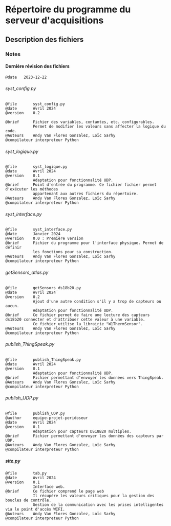 # Répertoire du programme du serveur d'acquisitions

## Description des fichiers
### Notes
#### Dernière révision des fichiers
    @date   2023-12-22
###### syst_config.py
    @file       syst_config.py
    @date       Avril 2024
    @version    0.2
                
    @brief      Fichier des variables, contantes, etc. configurables.
                Permet de modifier les valeurs sans affecter la logique du code.
    @Auteurs    Andy Van Flores Gonzalez, Loïc Sarhy
    @compilateur interpreteur Python
###### syst_logique.py
    @file       syst_logique.py
    @date       Avril 2024
    @version    0.1
                Adaptation pour fonctionnalité UDP.
    @brief      Point d'entrée du programme. Ce fichier fichier permet d'exécuter les méthodes
                appartenant aux autres fichiers du répertoire.
    @Auteurs    Andy Van Flores Gonzalez, Loïc Sarhy
    @compilateur interpreteur Python
###### syst_interface.py
    @file       syst_interface.py
    @date       Janvier 2024
    @version    0.0 : Première version
    @brief      Fichier du programme pour l'interface physique. Permet de définir
                les fonctions pour sa construction.
    @Auteurs    Andy Van Flores Gonzalez, Loïc Sarhy
    @compilateur interpreteur Python
###### getSensors_atlas.py
    @file       getSensors_ds18b20.py
    @date       Avril 2024
    @version    0.2
                Ajout d'une autre condition s'il y a trop de capteurs ou aucun.
                Adaptation pour fonctionnalité UDP.
    @brief      Ce fichier permet de faire une lecture des capteurs ds18b20 connecter et d'attribuer cette valeur à une variable.
                Ce fichier utilise la librairie "W1ThermSensor".
    @Auteurs    Andy Van Flores Gonzalez, Loïc Sarhy
    @compilateur interpreteur Python
###### publish_ThingSpeak.py
    @file       publish_ThingSpeak.py
    @date       Avril 2024
    @version    0.1
                Adaptation pour fonctionnalité UDP.
    @brief      Fichier permettant d'envoyer les données vers ThingSpeak.
    @Auteurs    Andy Van Flores Gonzalez, Loïc Sarhy
    @compilateur interpreteur Python
###### publish_UDP.py
    @file       publish_UDP.py
    @author     equipe-projet-peridoseur
    @date       Avril 2024
    @version    0.1
                Adaptation pour capteurs DS18B20 multiples.
    @brief      Fichier permettant d'envoyer les données des capteurs par UDP.
    @Auteurs    Andy Van Flores Gonzalez, Loïc Sarhy
    @compilateur interpreteur Python
##### site.py
    @file       tab.py
    @date       Avril 2024
    @version    0.1
                Interface web.
    @brief      Ce fichier comprend le page web
                Il récupère les valeurs critiques pour la gestion des boucles de contrôle.
                Gestion de la communication avec les prises intelligentes via le point d'accès WIFI.
    @Auteurs    Andy Van Flores Gonzalez, Loïc Sarhy
    @compilateur interpreteur Python
